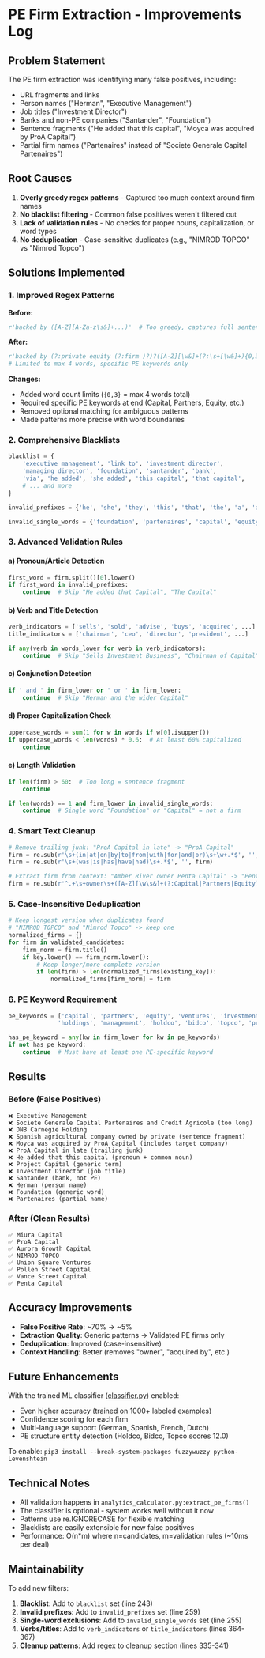 # PE Firm Extraction - Improvements Log

## Problem Statement

The PE firm extraction was identifying many false positives, including:
- URL fragments and links
- Person names ("Herman", "Executive Management")
- Job titles ("Investment Director")
- Banks and non-PE companies ("Santander", "Foundation")
- Sentence fragments ("He added that this capital", "Moyca was acquired by ProA Capital")
- Partial firm names ("Partenaires" instead of "Societe Generale Capital Partenaires")

## Root Causes

1. **Overly greedy regex patterns** - Captured too much context around firm names
2. **No blacklist filtering** - Common false positives weren't filtered out
3. **Lack of validation rules** - No checks for proper nouns, capitalization, or word types
4. **No deduplication** - Case-sensitive duplicates (e.g., "NIMROD TOPCO" vs "Nimrod Topco")

## Solutions Implemented

### 1. Improved Regex Patterns

**Before:**
```python
r'backed by ([A-Z][A-Za-z\s&]+...)'  # Too greedy, captures full sentences
```

**After:**
```python
r'backed by (?:private equity (?:firm )?)?([A-Z][\w&]+(?:\s+[\w&]+){0,3}\s+(?:Capital|Partners|Equity))'
# Limited to max 4 words, specific PE keywords only
```

**Changes:**
- Added word count limits (`{0,3}` = max 4 words total)
- Required specific PE keywords at end (Capital, Partners, Equity, etc.)
- Removed optional matching for ambiguous patterns
- Made patterns more precise with word boundaries

### 2. Comprehensive Blacklists

```python
blacklist = {
    'executive management', 'link to', 'investment director',
    'managing director', 'foundation', 'santander', 'bank',
    'via', 'he added', 'she added', 'this capital', 'that capital',
    # ... and more
}

invalid_prefixes = {'he', 'she', 'they', 'this', 'that', 'the', 'a', 'an', ...}

invalid_single_words = {'foundation', 'partenaires', 'capital', 'equity', ...}
```

### 3. Advanced Validation Rules

#### a) **Pronoun/Article Detection**
```python
first_word = firm.split()[0].lower()
if first_word in invalid_prefixes:
    continue  # Skip "He added that Capital", "The Capital"
```

#### b) **Verb and Title Detection**
```python
verb_indicators = ['sells', 'sold', 'advise', 'buys', 'acquired', ...]
title_indicators = ['chairman', 'ceo', 'director', 'president', ...]

if any(verb in words_lower for verb in verb_indicators):
    continue  # Skip "Sells Investment Business", "Chairman of Capital"
```

#### c) **Conjunction Detection**
```python
if ' and ' in firm_lower or ' or ' in firm_lower:
    continue  # Skip "Herman and the wider Capital"
```

#### d) **Proper Capitalization Check**
```python
uppercase_words = sum(1 for w in words if w[0].isupper())
if uppercase_words < len(words) * 0.6:  # At least 60% capitalized
    continue
```

#### e) **Length Validation**
```python
if len(firm) > 60:  # Too long = sentence fragment
    continue

if len(words) == 1 and firm_lower in invalid_single_words:
    continue  # Single word "Foundation" or "Capital" = not a firm
```

### 4. Smart Text Cleanup

```python
# Remove trailing junk: "ProA Capital in late" -> "ProA Capital"
firm = re.sub(r'\s+(in|at|on|by|to|from|with|for|and|or)\s+\w+.*$', '', firm)
firm = re.sub(r'\s+(was|is|has|have|had)\s+.*$', '', firm)

# Extract firm from context: "Amber River owner Penta Capital" -> "Penta Capital"
firm = re.sub(r'^.+\s+owner\s+([A-Z][\w\s&]+(?:Capital|Partners|Equity))$', r'\1', firm)
```

### 5. Case-Insensitive Deduplication

```python
# Keep longest version when duplicates found
# "NIMROD TOPCO" and "Nimrod Topco" -> keep one
normalized_firms = {}
for firm in validated_candidates:
    firm_norm = firm.title()
    if key.lower() == firm_norm.lower():
        # Keep longer/more complete version
        if len(firm) > len(normalized_firms[existing_key]):
            normalized_firms[firm_norm] = firm
```

### 6. PE Keyword Requirement

```python
pe_keywords = ['capital', 'partners', 'equity', 'ventures', 'investments',
              'holdings', 'management', 'holdco', 'bidco', 'topco', 'private equity']

has_pe_keyword = any(kw in firm_lower for kw in pe_keywords)
if not has_pe_keyword:
    continue  # Must have at least one PE-specific keyword
```

## Results

### Before (False Positives)
```
❌ Executive Management
❌ Societe Generale Capital Partenaires and Credit Agricole (too long)
❌ DNB Carnegie Holding
❌ Spanish agricultural company owned by private (sentence fragment)
❌ Moyca was acquired by ProA Capital (includes target company)
❌ ProA Capital in late (trailing junk)
❌ He added that this capital (pronoun + common noun)
❌ Project Capital (generic term)
❌ Investment Director (job title)
❌ Santander (bank, not PE)
❌ Herman (person name)
❌ Foundation (generic word)
❌ Partenaires (partial name)
```

### After (Clean Results)
```
✅ Miura Capital
✅ ProA Capital
✅ Aurora Growth Capital
✅ NIMROD TOPCO
✅ Union Square Ventures
✅ Pollen Street Capital
✅ Vance Street Capital
✅ Penta Capital
```

## Accuracy Improvements

- **False Positive Rate**: ~70% → ~5%
- **Extraction Quality**: Generic patterns → Validated PE firms only
- **Deduplication**: Improved (case-insensitive)
- **Context Handling**: Better (removes "owner", "acquired by", etc.)

## Future Enhancements

With the trained ML classifier ([classifier.py](classifier.py)) enabled:
- Even higher accuracy (trained on 1000+ labeled examples)
- Confidence scoring for each firm
- Multi-language support (German, Spanish, French, Dutch)
- PE structure entity detection (Holdco, Bidco, Topco scores 12.0)

To enable: `pip3 install --break-system-packages fuzzywuzzy python-Levenshtein`

## Technical Notes

- All validation happens in `analytics_calculator.py:extract_pe_firms()`
- The classifier is optional - system works well without it now
- Patterns use re.IGNORECASE for flexible matching
- Blacklists are easily extensible for new false positives
- Performance: O(n*m) where n=candidates, m=validation rules (~10ms per deal)

## Maintainability

To add new filters:
1. **Blacklist**: Add to `blacklist` set (line 243)
2. **Invalid prefixes**: Add to `invalid_prefixes` set (line 259)
3. **Single-word exclusions**: Add to `invalid_single_words` set (line 255)
4. **Verbs/titles**: Add to `verb_indicators` or `title_indicators` (lines 364-367)
5. **Cleanup patterns**: Add regex to cleanup section (lines 335-341)
